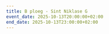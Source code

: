 ```yaml
---
title: B ploeg - Sint Niklase G
event_date: 2025-10-13T20:00:00+02:00
end_date: 2025-10-13T23:00:00+02:00
---
```

